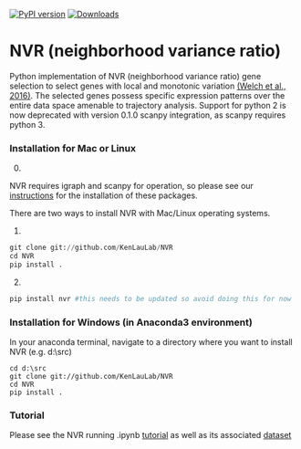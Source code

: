 [![PyPI version](https://badge.fury.io/py/NVR.svg)](https://badge.fury.io/py/NVR)
[![Downloads](https://pepy.tech/badge/NVR)](https://pepy.tech/project/NVR)

# **NVR (neighborhood variance ratio)**

Python implementation of NVR (neighborhood variance ratio) gene selection to select genes with local and monotonic variation [(Welch et al., 2016)](https://www.ncbi.nlm.nih.gov/pubmed/27215581). The selected genes possess specific expression patterns over the entire data space amenable to trajectory analysis. Support for python 2 is now deprecated with version 0.1.0 scanpy integration, as scanpy requires python 3.

### Installation for Mac or Linux

0. 

NVR requires igraph and scanpy for operation, so please see our [instructions](https://github.com/KenLauLab/pCreode) for the installation of these packages.

There are two ways to install NVR with Mac/Linux operating systems.

1.
```python
git clone git://github.com/KenLauLab/NVR
cd NVR
pip install .
```

2.
```python
pip install nvr #this needs to be updated so avoid doing this for now
```

### Installation for Windows (in Anaconda3 environment)
In your anaconda terminal, navigate to a directory where you want to install NVR (e.g. d:\src)
```
cd d:\src
git clone git://github.com/KenLauLab/NVR
cd NVR
pip install .
```

### Tutorial

Please see the NVR running .ipynb [tutorial](https://github.com/KenLauLab/NVR/blob/master/notebooks/NVR_tutorial.ipynb) as well as its associated [dataset](https://github.com/bobchen1701/NVR/tree/master/data/s1_counts.h5ad)
